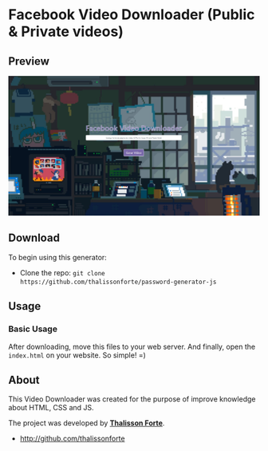 # Facebook Video Downloader (Public & Private videos)

## Preview

![PNG Preview](img/preview.png)

## Download

To begin using this generator:

* Clone the repo: `git clone https://github.com/thalissonforte/password-generator-js`

## Usage

### Basic Usage

After downloading, move this files to your web server. And finally, open the `index.html` on your website. So simple! =)

## About

This Video Downloader was created for the purpose of improve knowledge about HTML, CSS and JS.

The project was developed by **[Thalisson Forte](http://github.com/thalissonforte)**.

* http://github.com/thalissonforte

